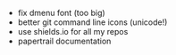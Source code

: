 * fix dmenu font (too big)
* better git command line icons (unicode!)
* use shields.io for all my repos
* papertrail documentation
